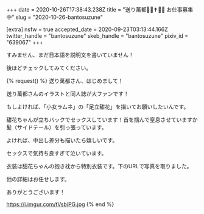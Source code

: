 +++
date = 2020-10-26T17:38:43.238Z
title = "送り萬都🔞🏹✝🌿🦋 お仕事募集中"
slug = "2020-10-26-bantosuzune"

[extra]
nsfw = true
accepted_date = 2020-09-23T03:13:44.166Z
twitter_handle = "bantosuzune"
skeb_handle = "bantosuzune"
pixiv_id = "639067"
+++

すみません、まだ日本語を説明文を書いていません！

後ほどチェックしてみてください。

{% request() %}
送り萬都さん、はじめまして！

送り萬都さんのイラストと同人誌が大ファンです！

もしよければ、「小女ラムネ」の「足立甜花」を描いてお願いしたいんです。

甜花ちゃんが立ちバックでセックスしています！首を掴んで窒息させていますか髪（サイドテール）を引っ張っています。

よければ、中出し差分も描いたら嬉しいです。

セックスで気持ち良すぎて泣いています。

衣装は甜花ちゃんの抱き枕から特別衣装です。下のURLで写真を取りました。

他の詳細はお任せします。

ありがとうございます！

https://i.imgur.com/tVsbiPG.jpg
{% end %}
